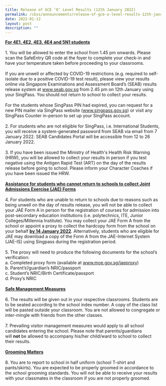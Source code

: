 ```yaml
---
title: Release of GCE ‘O’ Level Results (12th January 2022)
permalink: /cbss/announcements/release-of-gce-o-level-results-12th-january-2022/
date: 2022-01-12
layout: post
description: ""
---
```


<p><strong><u>For 4E1, 4E2, 4E3, 4E4 and 5N1 students</u></strong><br /><br />1. You will be allowed to enter the school from 1.45 pm onwards. Please scan the SafeEntry QR code at the foyer to complete your check-in and have your temperature taken before proceeding to your classrooms.<br /><br />If you are unwell or affected by COVID-19 restrictions (e.g. required to self-isolate due to a positive COVID-19 test result), please view your results online via Singapore Examinations and Assessment Board&rsquo;s (SEAB) results release system at&nbsp;<a href="http://www.seab.gov.sg/" target="_blank" rel="noopener">www.seab.gov.sg</a>&nbsp;from 2.45 pm on 12th January using your SingPass. You should not return to school to collect your results.<br /><br />For the students whose SingPass PIN had expired, you can request for a new PIN mailer via SingPass website (<a href="http://www.singpass.gov.sg/" target="_blank" rel="noopener">www.singpass.gov.sg</a>) or visit any SingPass Counter in-person to set up your SingPass account.<br /><br />2. For students who are not eligible for SingPass, i.e. International Students, you will receive a system-generated password from SEAB via email from 7 January 2022. SEAB Candidates Portal will be accessible from 12 to 26 January 2022.<br /><br />3. If you have been issued the Ministry of Health's Health Risk Warning (HRW), you will be allowed to collect your results in person if you test negative using the Antigen Rapid Test (ART) on the day of the results release before going to school. Please inform your Character Coaches if you have been issued the HRW.<br /><br /><strong><u>Assistance for students who cannot return to schools to collect Joint Admissions Exercise (JAE) Forms</u></strong><br /><br />4. For students who are unable to return to schools due to reasons such as being unwell on the day of results release, you will not be able to collect your JAE Form A in person for the registration of courses for admission into post-secondary education institutions (i.e. polytechnics, ITE, Junior Colleges/Millennia Institute). You may collect your JAE Form A from the school or appoint a proxy to collect the hardcopy form from the school on your behalf&nbsp;<u><strong>by 14 January 2022</strong></u>. Alternatively, students who are eligible for JAE may download a copy of the Form A from the JAE-Internet System (JAE-IS) using Singpass during the registration period.<br /><br />5. The proxy will need to produce the following documents for the school&rsquo;s verification:<br />a. Completed proxy form (available at&nbsp;<a href="https://canberrasec.moe.edu.sg/cbss/www.moe.gov.sg/jaeproxy">www.moe.gov.sg/jaeproxy</a>)<br />b. Parent&rsquo;s&rsquo;/guardian&rsquo;s NRIC/passport<br />c. Student&rsquo;s NRIC/Birth Certificate/passport<br />d. Proxy&rsquo;s NRIC<br /><br /><strong><u>Safe Management Measures</u></strong><br /><br />6. The results will be given out in your respective classrooms. Students are to be seated according to the school index number. A copy of the class list will be pasted outside your classroom. You are not allowed to congregate or inter-mingle with friends from the other classes.<br /><br />7. Prevailing visitor management measures would apply to all school candidates entering the school. Please note that parents/guardians will&nbsp;<strong>not</strong>&nbsp;be allowed to accompany his/her child/ward to school to collect their results.<br /><br /><strong><u>Grooming Matters</u></strong><br /><br />8. You are to report to school in half uniform (school T-shirt and pants/skirts). You are expected to be properly groomed in accordance to the school grooming standards. You will not be able to receive your results with your classmates in the classroom if you are not properly groomed.</p>
